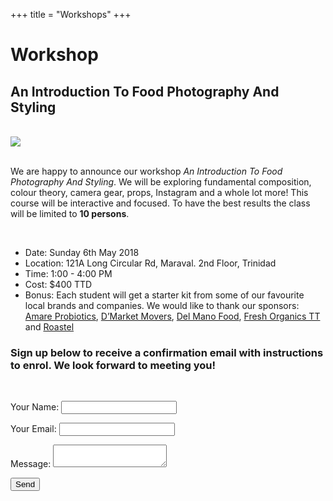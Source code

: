 +++
title = "Workshops"
+++

<div class="workshop_title">
  <h1>Workshop</h1>
  <h2>An Introduction To Food Photography And Styling</h2>
</div>  
</br>

<img src="img/workshop.jpg">

</br>
</br>

<div class="page-content">
  <div class="container">

  <p>We are happy to announce our workshop <i>An Introduction To Food Photography And Styling</i>.
  We will be exploring fundamental composition, colour theory, camera gear, props, Instagram and a whole lot more! This course will be interactive and focused. To have the best results the class will be limited to <b>10 persons</b>.</p>
  </br>

  <ul>
    <li>Date: Sunday 6th May 2018</li>
    <li>Location: 121A Long Circular Rd, Maraval. 2nd Floor, Trinidad</li>
    <li>Time: 1:00 - 4:00 PM</li>
    <li>Cost: $400 TTD</li>
    <li class="highlight">Bonus: Each student will get a starter kit from some of our favourite local brands and companies. We would like to thank our sponsors: <a href="https://www.amareprobiotics.com" target="_blank">Amare Probiotics</a>, <a href="http://www.dmarketmovers.com" target="_blank">D’Market Movers</a>, <a href="http://www.delmanofood.com" target="_blank">Del Mano Food</a>, <a href="http://freshorganicstt.com" target="_blank">Fresh Organics TT</a> and <a href="https://www.roastel.com" target="_blank">Roastel</a></li>
  </ul>

  <h3>Sign up below to receive a confirmation email with instructions to enrol. We look forward to meeting you!</h3>
  </br>

  <form name="workshops" netlify>
    <p>
      <label>Your Name: <input type="text" name="name"></label>
    </p>
    <p>
      <label>Your Email: <input type="email" name="email"></label>
    </p>
    <p>
      <label>Message: <textarea name="message"></textarea></label>
    </p>
    <p>
      <button class="btn__main" type="submit">Send</button>
    </p>
  </form>
  </div>
  
</div>
